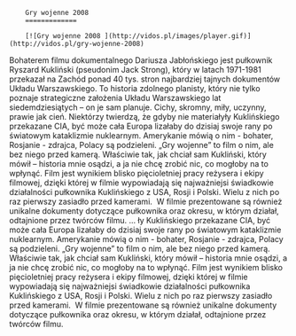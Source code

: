 
        Gry wojenne 2008 
        =============
        
        [![Gry wojenne 2008 ](http://vidos.pl/images/player.gif)](http://vidos.pl/gry-wojenne-2008)
        
        
 Bohaterem filmu dokumentalnego Dariusza Jabłońskiego jest pułkownik Ryszard Kukliński (pseudonim Jack Strong), który w latach 1971-1981 przekazał na Zachód ponad 40 tys. stron najbardziej tajnych dokumentów Układu Warszawskiego. To historia zdolnego planisty, który nie tylko poznaje strategiczne założenia Układu Warszawskiego lat siedemdziesiątych – on je sam planuje. Cichy, skromny, miły, uczynny, prawie jak cień. Niektórzy twierdzą, że gdyby nie materiałyły Kuklińskiego przekazane CIA, być może cała Europa lizałaby do dzisiaj swoje rany po światowym kataklizmie nuklearnym. Amerykanie mówią o nim - bohater, Rosjanie - zdrajca, Polacy są podzieleni. „Gry wojenne” to film o nim, ale bez niego przed kamerą. Właściwie tak, jak chciał sam Kukliński, który mówił – historia mnie osądzi, a ja nie chcę zrobić nic, co mogłoby na to wpłynąć. Film jest wynikiem blisko pięcioletniej pracy reżysera i ekipy filmowej, dzięki której w filmie wypowiadają się najważniejsi świadkowie działalności pułkownika Kuklińskiego z USA, Rosji i Polski. Wielu z nich po raz pierwszy zasiadło przed kamerami.  W filmie prezentowane są również unikalne dokumenty dotyczące pułkownika oraz okresu, w którym działał, odtajnione przez twórców filmu.   ... ły Kuklińskiego przekazane CIA, być może cała Europa lizałaby do dzisiaj swoje rany po światowym kataklizmie nuklearnym. Amerykanie mówią o nim - bohater, Rosjanie - zdrajca, Polacy są podzieleni. „Gry wojenne” to film o nim, ale bez niego przed kamerą. Właściwie tak, jak chciał sam Kukliński, który mówił – historia mnie osądzi, a ja nie chcę zrobić nic, co mogłoby na to wpłynąć. Film jest wynikiem blisko pięcioletniej pracy reżysera i ekipy filmowej, dzięki której w filmie wypowiadają się najważniejsi świadkowie działalności pułkownika Kuklińskiego z USA, Rosji i Polski. Wielu z nich po raz pierwszy zasiadło przed kamerami.  W filmie prezentowane są również unikalne dokumenty dotyczące pułkownika oraz okresu, w którym działał, odtajnione przez twórców filmu.
    